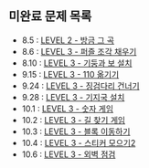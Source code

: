 ## 미완료 문제 목록

- 8.5 : [LEVEL 2 - 방금 그 곡](https://school.programmers.co.kr/learn/courses/30/lessons/17683)
- 8.6 : [LEVEL 3 - 퍼즐 조각 채우기](https://school.programmers.co.kr/learn/courses/30/lessons/84021)
- 8.10 : [LEVEL 3 - 기둥과 보 설치](https://school.programmers.co.kr/learn/courses/30/lessons/60061)
- 9.15 : [LEVEL 3 - 110 옮기기](https://school.programmers.co.kr/learn/courses/30/lessons/77886)
- 9.24 : [LEVEL 3 - 징검다리 건너기](https://school.programmers.co.kr/learn/courses/30/lessons/64062)
- 9.28 : [LEVEL 3 - 기지국 설치](https://school.programmers.co.kr/learn/courses/30/lessons/12979)
- 10.1 : [LEVEL 3 - 숫자 게임](https://school.programmers.co.kr/learn/courses/30/lessons/12987)
- 10.2 : [LEVEL 3 - 길 찾기 게임](https://school.programmers.co.kr/learn/courses/30/lessons/42892)
- 10.3 : [LEVEL 3 - 블록 이동하기](https://school.programmers.co.kr/learn/courses/30/lessons/60063)
- 10.4 : [LEVEL 3 - 스티커 모으기2](https://school.programmers.co.kr/learn/courses/30/lessons/12971)
- 10.6 : [LEVEL 3 - 외벽 점검](https://school.programmers.co.kr/learn/courses/30/lessons/60062)
